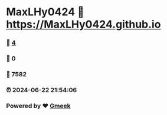 # MaxLHy0424 :link: https://MaxLHy0424.github.io 
### :page_facing_up: [4](https://MaxLHy0424.github.io/tag.html) 
### :speech_balloon: 0 
### :hibiscus: 7582 
### :alarm_clock: 2024-06-22 21:54:06 
### Powered by :heart: [Gmeek](https://github.com/Meekdai/Gmeek)
